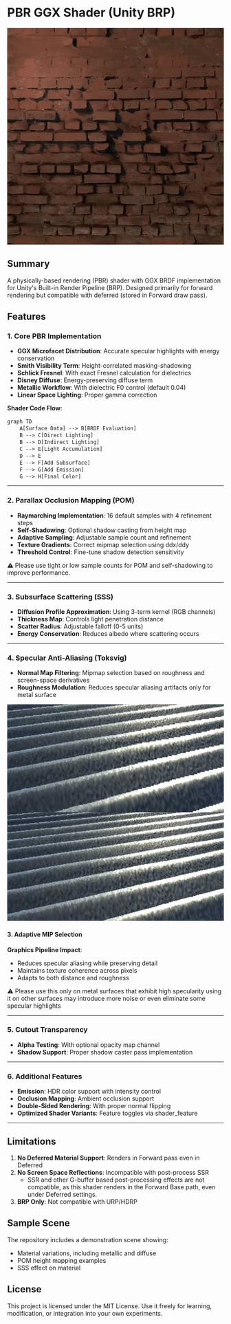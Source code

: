 # PBR GGX Shader (Unity BRP)

<div align="center">
  <img src="Screenshots/Screenshot_0.gif" alt="Preview 1"/>
</div>

## Summary
A physically-based rendering (PBR) shader with GGX BRDF implementation for Unity's Built-in Render Pipeline (BRP). Designed primarily for forward rendering but compatible with deferred (stored in Forward draw pass).

## Features
### 1. Core PBR Implementation
- **GGX Microfacet Distribution**: Accurate specular highlights with energy conservation
- **Smith Visibility Term**: Height-correlated masking-shadowing
- **Schlick Fresnel**: With exact Fresnel calculation for dielectrics
- **Disney Diffuse**: Energy-preserving diffuse term
- **Metallic Workflow**: With dielectric F0 control (default 0.04)
- **Linear Space Lighting**: Proper gamma correction

**Shader Code Flow**:
```mermaid
graph TD
    A[Surface Data] --> B[BRDF Evaluation]
    B --> C[Direct Lighting]
    B --> D[Indirect Lighting]
    C --> E[Light Accumulation]
    D --> E
    E --> F[Add Subsurface]
    F --> G[Add Emission]
    G --> H[Final Color]
```

---

### 2. **Parallax Occlusion Mapping (POM)**
- **Raymarching Implementation**: 16 default samples with 4 refinement steps
- **Self-Shadowing**: Optional shadow casting from height map
- **Adaptive Sampling**: Adjustable sample count and refinement
- **Texture Gradients**: Correct mipmap selection using ddx/ddy
- **Threshold Control**: Fine-tune shadow detection sensitivity

⚠️ Please use tight or low sample counts for POM and self-shadowing to improve performance.

---

### 3. **Subsurface Scattering (SSS)**
- **Diffusion Profile Approximation**: Using 3-term kernel (RGB channels)
- **Thickness Map**: Controls light penetration distance
- **Scatter Radius**: Adjustable falloff (0-5 units)
- **Energy Conservation**: Reduces albedo where scattering occurs

---

### 4. **Specular Anti-Aliasing (Toksvig)**

- **Normal Map Filtering**: Mipmap selection based on roughness and screen-space derivatives
- **Roughness Modulation**: Reduces specular aliasing artifacts only for metal surface

<div align="center">
  <img src="Screenshots/Screenshot_1.jpg" alt="Preview 1"/>
</div>

#### 3. Adaptive MIP Selection

**Graphics Pipeline Impact**:
- Reduces specular aliasing while preserving detail
- Maintains texture coherence across pixels
- Adapts to both distance and roughness

⚠️ Please use this only on metal surfaces that exhibit high specularity using it on other surfaces may introduce more noise or even eliminate some specular highlights

---

### 5. **Cutout Transparency**
- **Alpha Testing**: With optional opacity map channel
- **Shadow Support**: Proper shadow caster pass implementation

---

### 6. Additional Features
- **Emission**: HDR color support with intensity control
- **Occlusion Mapping**: Ambient occlusion support
- **Double-Sided Rendering**: With proper normal flipping
- **Optimized Shader Variants**: Feature toggles via shader_feature

---

## Limitations
1. **No Deferred Material Support**: Renders in Forward pass even in Deferred
2. **No Screen Space Reflections**: Incompatible with post-process SSR
   - SSR and other G-buffer based post-processing effects are not compatible, as this shader renders in the Forward Base path, even under Deferred settings.
3. **BRP Only**: Not compatible with URP/HDRP

## Sample Scene
The repository includes a demonstration scene showing:
- Material variations, including metallic and diffuse
- POM height mapping examples
- SSS effect on material

## License
This project is licensed under the MIT License.
Use it freely for learning, modification, or integration into your own experiments.
